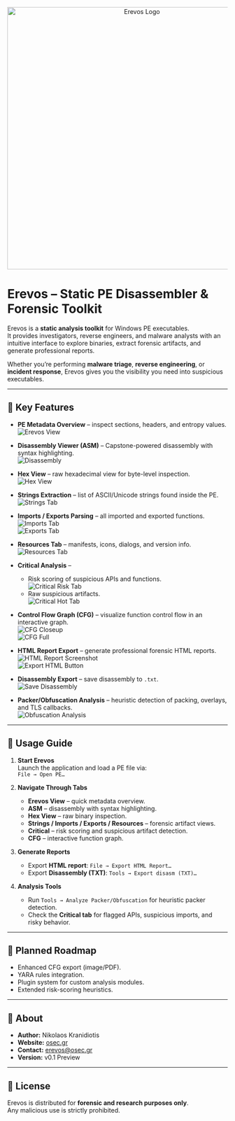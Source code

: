 <p align="center">
  <img src="assets/logo.jpeg" alt="Erevos Logo" width="600"/>
</p>

# Erevos – Static PE Disassembler & Forensic Toolkit

Erevos is a **static analysis toolkit** for Windows PE executables.  
It provides investigators, reverse engineers, and malware analysts with an intuitive interface to explore binaries, extract forensic artifacts, and generate professional reports.  

Whether you’re performing **malware triage**, **reverse engineering**, or **incident response**, Erevos gives you the visibility you need into suspicious executables.

---

## 🔹 Key Features

- **PE Metadata Overview** – inspect sections, headers, and entropy values.  
  ![Erevos View](assets/Erevos-View.png)

- **Disassembly Viewer (ASM)** – Capstone-powered disassembly with syntax highlighting.  
  ![Disassembly](assets/Dissasembly-Tab.png)

- **Hex View** – raw hexadecimal view for byte-level inspection.  
  ![Hex View](assets/Hex-View.png)

- **Strings Extraction** – list of ASCII/Unicode strings found inside the PE.  
  ![Strings Tab](assets/Strings-Tab.png)

- **Imports / Exports Parsing** – all imported and exported functions.  
  ![Imports Tab](assets/imports-tab.png)  
  ![Exports Tab](assets/exports-tab.png)

- **Resources Tab** – manifests, icons, dialogs, and version info.  
  ![Resources Tab](assets/resources-tab.png)

- **Critical Analysis** –  
  - Risk scoring of suspicious APIs and functions.  
    ![Critical Risk Tab](assets/Critical-risk-Tab.png)  
  - Raw suspicious artifacts.  
    ![Critical Hot Tab](assets/Critical-Hot-Tab.png)

- **Control Flow Graph (CFG)** – visualize function control flow in an interactive graph.  
  ![CFG Closeup](assets/cfg-tab-closeup.png)  
  ![CFG Full](assets/cfg-tab-1.png)

- **HTML Report Export** – generate professional forensic HTML reports.  
  ![HTML Report Screenshot](assets/html-report-screenshot.png)  
  ![Export HTML Button](assets/export-html-button.png)

- **Disassembly Export** – save disassembly to `.txt`.  
  ![Save Disassembly](assets/tools-save-dissasemled-asm-tto-txt.png)

- **Packer/Obfuscation Analysis** – heuristic detection of packing, overlays, and TLS callbacks.  
  ![Obfuscation Analysis](assets/tools-obfuscation-packer-analysis.png)

---

## 📖 Usage Guide

1. **Start Erevos**  
   Launch the application and load a PE file via:  
   `File → Open PE…`

2. **Navigate Through Tabs**  
   - **Erevos View** – quick metadata overview.  
   - **ASM** – disassembly with syntax highlighting.  
   - **Hex View** – raw binary inspection.  
   - **Strings / Imports / Exports / Resources** – forensic artifact views.  
   - **Critical** – risk scoring and suspicious artifact detection.  
   - **CFG** – interactive function graph.  

3. **Generate Reports**  
   - Export **HTML report**: `File → Export HTML Report…`  
   - Export **Disassembly (TXT)**: `Tools → Export disasm (TXT)…`

4. **Analysis Tools**  
   - Run `Tools → Analyze Packer/Obfuscation` for heuristic packer detection.  
   - Check the **Critical tab** for flagged APIs, suspicious imports, and risky behavior.

---

## 🚀 Planned Roadmap

- Enhanced CFG export (image/PDF).  
- YARA rules integration.  
- Plugin system for custom analysis modules.  
- Extended risk-scoring heuristics.  

---

## 📜 About

- **Author:** Nikolaos Kranidiotis  
- **Website:** [osec.gr](https://osec.gr)  
- **Contact:** erevos@osec.gr  
- **Version:** v0.1 Preview  

---

## 📌 License

Erevos is distributed for **forensic and research purposes only**.  
Any malicious use is strictly prohibited.
